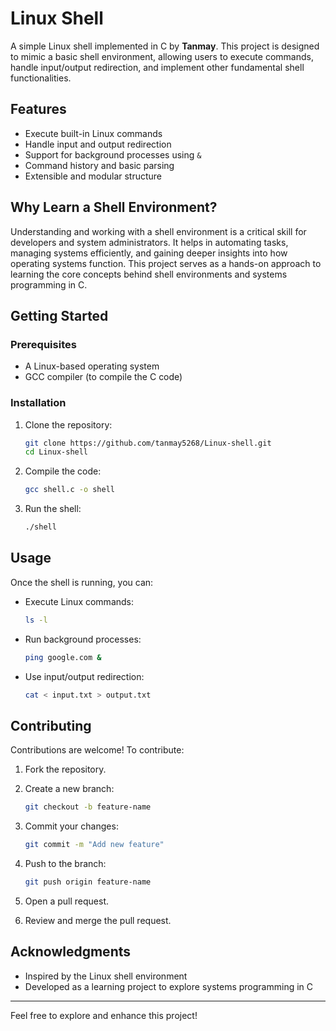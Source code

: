 # Linux Shell

A simple Linux shell implemented in C by **Tanmay**. This project is designed to mimic a basic shell environment, allowing users to execute commands, handle input/output redirection, and implement other fundamental shell functionalities.

## Features

- Execute built-in Linux commands
- Handle input and output redirection
- Support for background processes using `&`
- Command history and basic parsing
- Extensible and modular structure

## Why Learn a Shell Environment?

Understanding and working with a shell environment is a critical skill for developers and system administrators. It helps in automating tasks, managing systems efficiently, and gaining deeper insights into how operating systems function. This project serves as a hands-on approach to learning the core concepts behind shell environments and systems programming in C.

## Getting Started

### Prerequisites

- A Linux-based operating system
- GCC compiler (to compile the C code)

### Installation

1. Clone the repository:
   ```bash
   git clone https://github.com/tanmay5268/Linux-shell.git
   cd Linux-shell
   ```

2. Compile the code:
   ```bash
   gcc shell.c -o shell
   ```

3. Run the shell:
   ```bash
   ./shell
   ```

## Usage

Once the shell is running, you can:

- Execute Linux commands:
  ```bash
  ls -l
  ```

- Run background processes:
  ```bash
  ping google.com &
  ```

- Use input/output redirection:
  ```bash
  cat < input.txt > output.txt
  ```

## Contributing

Contributions are welcome! To contribute:

1. Fork the repository.
2. Create a new branch:
   ```bash
   git checkout -b feature-name
   ```
3. Commit your changes:
   ```bash
   git commit -m "Add new feature"
   ```
4. Push to the branch:
   ```bash
   git push origin feature-name
   ```
5. Open a pull request.

6. Review and merge the pull request.

## Acknowledgments

- Inspired by the Linux shell environment
- Developed as a learning project to explore systems programming in C

---

Feel free to explore and enhance this project!
